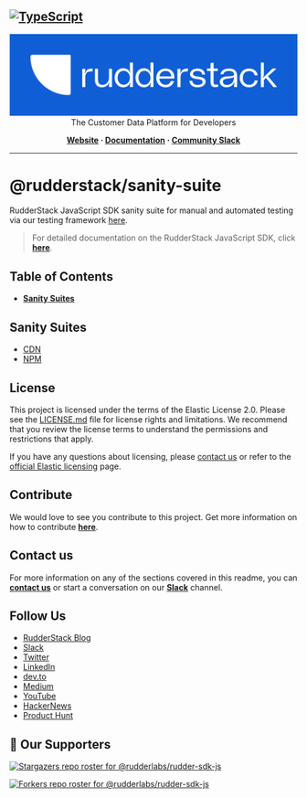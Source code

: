 ## [![TypeScript](https://img.shields.io/badge/%3C%2F%3E-TypeScript-%230074c1.svg)](https://www.typescriptlang.org/)

<p align="center">
  <a href="https://rudderstack.com/">
    <img alt="RudderStack" width="512" src="https://raw.githubusercontent.com/rudderlabs/rudder-sdk-js/develop/assets/rs-logo-full-light.jpg">
  </a>
  <br />
  <caption>The Customer Data Platform for Developers</caption>
</p>
<p align="center">
  <b>
    <a href="https://rudderstack.com">Website</a>
    ·
    <a href="https://rudderstack.com/docs/stream-sources/rudderstack-sdk-integration-guides/rudderstack-javascript-sdk/">Documentation</a>
    ·
    <a href="https://rudderstack.com/join-rudderstack-slack-community">Community Slack</a>
  </b>
</p>

---

# [](https://github.com/rudderlabs/rudder-sdk-js/blob/main/packages/sanity-suite/README.md#@rudderstack-sanity-suite)@rudderstack/sanity-suite

RudderStack JavaScript SDK sanity suite for manual and automated testing via our testing framework [here](https://github.com/rudderlabs/rudder-client-side-test).

> For detailed documentation on the RudderStack JavaScript SDK, click [**here**](https://www.rudderstack.com/docs/sources/event-streams/sdks/rudderstack-javascript-sdk/).

## Table of Contents

- [**Sanity Suites**](#sanity-suites)

## Sanity Suites

- [CDN](https://cdn.rudderlabs.com/sanity-suite/v3/cdn/index.html)
- [NPM](https://cdn.rudderlabs.com/sanity-suite/v3/npm/index.html)

## License

This project is licensed under the terms of the Elastic License 2.0. Please see the [LICENSE.md](LICENSE.md) file for license rights and limitations. We recommend that you review the license terms to understand the permissions and restrictions that apply.

If you have any questions about licensing, please [contact us](#contact-us) or refer to the [official Elastic licensing](https://www.elastic.co/licensing/elastic-license) page.

## Contribute

We would love to see you contribute to this project. Get more information on how to contribute [**here**](../../CONTRIBUTING.md).

## Contact us

For more information on any of the sections covered in this readme, you can [**contact us**](mailto:%20docs@rudderstack.com) or start a conversation on our [**Slack**](https://resources.rudderstack.com/join-rudderstack-slack) channel.

## Follow Us

- [RudderStack Blog][rudderstack-blog]
- [Slack][slack]
- [Twitter][twitter]
- [LinkedIn][linkedin]
- [dev.to][devto]
- [Medium][medium]
- [YouTube][youtube]
- [HackerNews][hackernews]
- [Product Hunt][producthunt]

## :clap: Our Supporters

[![Stargazers repo roster for @rudderlabs/rudder-sdk-js](https://reporoster.com/stars/rudderlabs/rudder-sdk-js)](https://github.com/rudderlabs/rudder-sdk-js/stargazers)

[![Forkers repo roster for @rudderlabs/rudder-sdk-js](https://reporoster.com/forks/rudderlabs/rudder-sdk-js)](https://github.com/rudderlabs/rudder-sdk-js/network/members)

<!----variables---->

[rudderstack-blog]: https://rudderstack.com/blog/
[slack]: https://resources.rudderstack.com/join-rudderstack-slack
[twitter]: https://twitter.com/rudderstack
[linkedin]: https://www.linkedin.com/company/rudderlabs/
[devto]: https://dev.to/rudderstack
[medium]: https://rudderstack.medium.com/
[youtube]: https://www.youtube.com/channel/UCgV-B77bV_-LOmKYHw8jvBw
[hackernews]: https://news.ycombinator.com/item?id=21081756
[producthunt]: https://www.producthunt.com/posts/rudderstack
